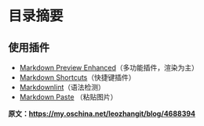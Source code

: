 # 目录摘要

## 使用插件

* [Markdown Preview Enhanced](https://shd101wyy.github.io/markdown-preview-enhanced/#/zh-cn/)（多功能插件，渲染为主）
* [Markdown Shortcuts](https://github.com/mdickin/vscode-markdown-shortcuts)（快捷键插件）
* [Markdownlint](https://yijiebuyi.com/blog/79347d0e8c1739bd1f9d9d7c1dcbcccf.html)（语法检测）
* [Markdown Paste](https://marketplace.visualstudio.com/items?itemName=telesoho.vscode-markdown-paste-image) （粘贴图片）

**原文：<https://my.oschina.net/leozhangit/blog/4688394>**
